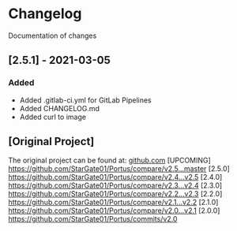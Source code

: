 # Changelog
Documentation of changes

## [2.5.1] - 2021-03-05
### Added
- Added .gitlab-ci.yml for GitLab Pipelines
- Added CHANGELOG.md
- Added curl to image

## [Original Project]
The original project can be found at: [github.com](https://github.com/StarGate01/Portus)
[UPCOMING] https://github.com/StarGate01/Portus/compare/v2.5...master
[2.5.0]    https://github.com/StarGate01/Portus/compare/v2.4...v2.5
[2.4.0]    https://github.com/StarGate01/Portus/compare/v2.3...v2.4
[2.3.0]    https://github.com/StarGate01/Portus/compare/v2.2...v2.3
[2.2.0]    https://github.com/StarGate01/Portus/compare/v2.1...v2.2
[2.1.0]    https://github.com/StarGate01/Portus/compare/v2.0...v2.1
[2.0.0]    https://github.com/StarGate01/Portus/commits/v2.0
